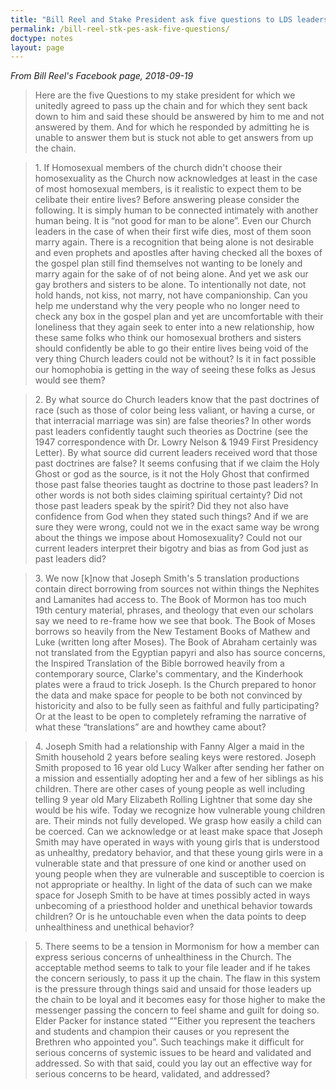 ```yaml
---
title: "Bill Reel and Stake President ask five questions to LDS leadership"
permalink: /bill-reel-stk-pes-ask-five-questions/
doctype: notes
layout: page
---
```


_From Bill Reel's Facebook page, 2018-09-19_

> Here are the five Questions to my stake president for which we unitedly agreed to pass up the chain and for which they sent back down to him and said these should be answered by him to me and not answered by them. And for which he responded by admitting he is unable to answer them but is stuck not able to get answers from up the chain.

> 1\. If Homosexual members of the church didn't choose their homosexuality as the Church now acknowledges at least in the case of most homosexual members, is it realistic to expect them to be celibate their entire lives? Before answering please consider the following. It is simply human to be connected intimately with another human being. It is “not good for man to be alone”. Even our Church leaders in the case of when their first wife dies, most of them soon marry again. There is a recognition that being alone is not desirable and even prophets and apostles after having checked all the boxes of the gospel plan still find themselves not wanting to be lonely and marry again for the sake of of not being alone. And yet we ask our gay brothers and sisters to be alone. To intentionally not date, not hold hands, not kiss, not marry, not have companionship. Can you help me understand why the very people who no longer need to check any box in the gospel plan and yet are uncomfortable with their loneliness that they again seek to enter into a new relationship, how these same folks who think our homosexual brothers and sisters should confidently be able to go their entire lives being void of the very thing Church leaders could not be without? Is it in fact possible our homophobia is getting in the way of seeing these folks as Jesus would see them?

> 2\. By what source do Church leaders know that the past doctrines of race (such as those of color being less valiant, or having a curse, or that interracial marriage was sin) are false theories? In other words past leaders confidently taught such theories as Doctrine (see the 1947 correspondence with Dr. Lowry Nelson & 1949 First Presidency Letter). By what source did current leaders received word that those past doctrines are false? It seems confusing that if we claim the Holy Ghost or god as the source, is it not the Holy Ghost that confirmed those past false theories taught as doctrine to those past leaders? In other words is not both sides claiming spiritual certainty? Did not those past leaders speak by the spirit? Did they not also have confidence from God when they stated such things? And if we are sure they were wrong, could not we in the exact same way be wrong about the things we impose about Homosexuality? Could not our current leaders interpret their bigotry and bias as from God just as past leaders did?

> 3\. We now [k]now that Joseph Smith's 5 translation productions contain direct borrowing from sources not within things the Nephites and Lamanites had access to. The Book of Mormon has too much 19th century material, phrases, and theology that even our scholars say we need to re-frame how we see that book. The Book of Moses borrows so heavily from the New Testament Books of Mathew and Luke (written long after Moses). The Book of Abraham certainly was not translated from the Egyptian papyri and also has source concerns, the Inspired Translation of the Bible borrowed heavily from a contemporary source, Clarke's commentary, and the Kinderhook plates were a fraud to trick Joseph. Is the Church prepared to honor the data and make space for people to be both not convinced by historicity and also to be fully seen as faithful and fully participating? Or at the least to be open to completely reframing the narrative of what these “translations” are and howthey came about?

> 4\. Joseph Smith had a relationship with Fanny Alger a maid in the Smith household 2 years before sealing keys were restored. Joseph Smith proposed to 16 year old Lucy Walker after sending her father on a mission and essentially adopting her and a few of her siblings as his children. There are other cases of young people as well including telling 9 year old Mary Elizabeth Rolling Lightner that some day she would be his wife. Today we recognize how vulnerable young children are. Their minds not fully developed. We grasp how easily a child can be coerced. Can we acknowledge or at least make space that Joseph Smith may have operated in ways with young girls that is understood as unhealthy, predatory behavior, and that these young girls were in a vulnerable state and that pressure of one kind or another used on young people when they are vulnerable and susceptible to coercion is not appropriate or healthy. In light of the data of such can we make space for Joseph Smith to be have at times possibly acted in ways unbecoming of a priesthood holder and unethical behavior towards children? Or is he untouchable even when the data points to deep unhealthiness and unethical behavior?

> 5\. There seems to be a tension in Mormonism for how a member can express serious concerns of unhealthiness in the Church. The acceptable method seems to talk to your file leader and if he takes the concern seriously, to pass it up the chain. The flaw in this system is the pressure through things said and unsaid for those leaders up the chain to be loyal and it becomes easy for those higher to make the messenger passing the concern to feel shame and guilt for doing so. Elder Packer for instance stated “"Either you represent the teachers and students and champion their causes or you represent the Brethren who appointed you”. Such teachings make it difficult for serious concerns of systemic issues to be heard and validated and addressed. So with that said, could you lay out an effective way for serious concerns to be heard, validated, and addressed?
